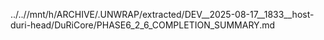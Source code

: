 ../..//mnt/h/ARCHIVE/.UNWRAP/extracted/DEV__2025-08-17__1833__host-duri-head/DuRiCore/PHASE6_2_6_COMPLETION_SUMMARY.md